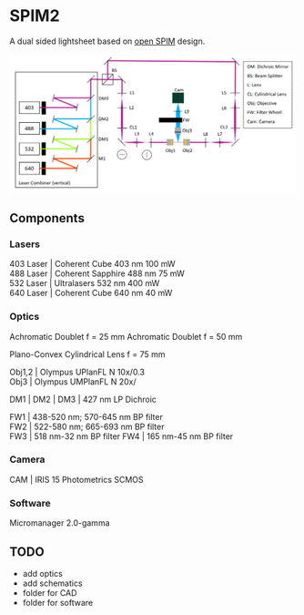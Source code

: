 # SPIM2

A dual sided lightsheet based on [open SPIM](https://openspim.org/) design.  

![System Schematic](/images/schematic.png)

## Components

### Lasers  
403 Laser | Coherent Cube 403 nm 100 mW  
488 Laser | Coherent Sapphire 488 nm 75 mW  
532 Laser | Ultralasers 532 nm 400 mW  
640 Laser | Coherent Cube 640 nm 40 mW

### Optics
Achromatic Doublet f = 25 mm
Achromatic Doublet f = 50 mm

Plano-Convex Cylindrical Lens f = 75 mm

Obj1,2 | Olympus UPlanFL N 10x/0.3  
Obj3 | Olympus UMPlanFL N 20x/  

DM1 | 
DM2 | 
DM3 | 427 nm LP Dichroic  

FW1 | 438-520 nm; 570-645 nm BP filter  
FW2 | 522-580 nm; 665-693 nm BP filter  
FW3 | 518 nm-32 nm BP filter 
FW4 | 165 nm-45 nm BP filter  

### Camera
CAM | IRIS 15 Photometrics SCMOS   

### Software
Micromanager 2.0-gamma

## TODO 
* add optics  
* add schematics 
* folder for CAD
* folder for software
